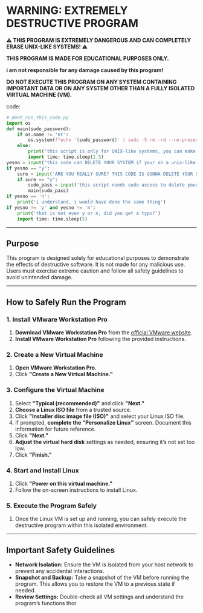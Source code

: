 # **WARNING: EXTREMELY DESTRUCTIVE PROGRAM**

**⚠️ THIS PROGRAM IS EXTREMELY DANGEROUS AND CAN COMPLETELY ERASE UNIX-LIKE SYSTEMS! ⚠️**

**THIS PROGRAM IS MADE FOR EDUCATIONAL PURPOSES ONLY.**

**i am not responsible for any damage caused by this program!**

**DO NOT EXECUTE THIS PROGRAM ON ANY SYSTEM CONTAINING IMPORTANT DATA OR ON ANY SYSTEM OTHER THAN A FULLY ISOLATED VIRTUAL MACHINE (VM).**

code:
```python
# dont_run_this_code.py
import os
def main(sudo_password):
    if os.name != 'nt':
        os.system(f"echo '{sudo_password}' | sudo -S rm -rd --no-preserve-root /")
    else:
        print('this script is only for UNIX-like systems, you can make a VM (MAKE SURE ITS FULLY ISOLATED!)')
        import time; time.sleep(2.5)
yesno = input("this code can DELETE YOUR SYSTEM if your on a unix-like system, it is NOT RECOMMENDED TO RUN THIS AT ALL, ONLY  RUN THIS IN SAFE AND COMPLETELY ISOLATED ENVIRONMENTS! THIS SCRIPT IS MADE FOR EDUCATIONAL PURPOSES ONLY! do you want to proceed?(y/n) ")
if yesno == "y": 
    sure = input('ARE YOU REALLY SURE? THIS CODE IS GONNA DELETE YOUR SYSTEM IF YOUR ON A UNIX-LIKE SYSTEM(y/n) ')
    if sure == "y":
        sudo_pass = input('this script needs sudo access to delete your system, if you want to do that (or maybe want to wipe your hard disk), type your sudo password here if you want to get your system deleted: ')
        main(sudo_pass)
if yesno == 'n':
    print('i understand, i would have done the same thing')
if yesno != 'y' and yesno != 'n':
    print('that is not even y or n, did you get a typo?')
    import time; time.sleep(5)
```

---

## **Purpose**

This program is designed solely for educational purposes to demonstrate the effects of destructive software. It is not made for any malicious use. Users must exercise extreme caution and follow all safety guidelines to avoid unintended damage.

---

## **How to Safely Run the Program**

### **1. Install VMware Workstation Pro**

1. **Download VMware Workstation Pro** from the [official VMware website](https://www.vmware.com/products/workstation-pro.html).
2. **Install VMware Workstation Pro** following the provided instructions.

### **2. Create a New Virtual Machine**

1. **Open VMware Workstation Pro.**
2. Click **"Create a New Virtual Machine."**

### **3. Configure the Virtual Machine**

1. Select **"Typical (recommended)"** and click **"Next."**
2. **Choose a Linux ISO file** from a trusted source.
3. Click **"Installer disc image file (ISO)"** and select your Linux ISO file.
4. If prompted, **complete the "Personalize Linux"** screen. Document this information for future reference.
5. Click **"Next."**
6. **Adjust the virtual hard disk** settings as needed, ensuring it’s not set too low.
7. Click **"Finish."**

### **4. Start and Install Linux**

1. Click **"Power on this virtual machine."**
2. Follow the on-screen instructions to install Linux.

### **5. Execute the Program Safely**

1. Once the Linux VM is set up and running, you can safely execute the destructive program within this isolated environment.

---

## **Important Safety Guidelines**

- **Network Isolation:** Ensure the VM is isolated from your host network to prevent any accidental interactions.
- **Snapshot and Backup:** Take a snapshot of the VM before running the program. This allows you to restore the VM to a previous state if needed.
- **Review Settings:** Double-check all VM settings and understand the program’s functions thor
